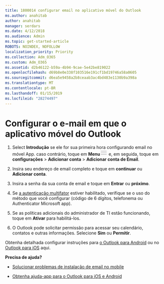 ```yaml
---
title: 1800014 configurar email no aplicativo móvel do Outlook
ms.author: anahitab
author: anahitab
manager: serdars
ms.date: 4/12/2018
ms.audience: Admin
ms.topic: get-started-article
ROBOTS: NOINDEX, NOFOLLOW
localization_priority: Priority
ms.collection: Adm_O365
ms.custom: Adm_O365
ms.assetid: d2b46122-b59a-4b94-9cae-5e42be819022
ms.openlocfilehash: d69b8e0e338f103516e191cf1bd19746a58a0605
ms.sourcegitcommit: d6ea5e9458a2b8ceaab3ac4bd483e1130b9a398a
ms.translationtype: MT
ms.contentlocale: pt-BR
ms.lasthandoff: 01/15/2019
ms.locfileid: "28274497"
---
```

# <a name="set-up-email-in-the-outlook-mobile-app"></a>Configurar o e-mail em que o aplicativo móvel do Outlook

1. Select **Introdução** se ele for sua primeira hora configurando email no móvel App. caso contrário, toque em **Menu**![botão o Menu](media/265b9089-9630-42dd-a244-d9a412d8fe47.png) e, em seguida, toque em **configurações** \> **Adicionar conta** \> **Adicionar conta de Email**. 
    
2. Insira seu endereço de email completo e toque em **continuar** ou **Adicionar conta**.
    
3. Insira a senha da sua conta de email e toque em **Entrar** ou **próximo**. 
    
4. Se [a autenticação multifator](https://support.office.com/article/8f0454b2-f51a-4d9c-bcde-2c48e41621c6.aspx) estiver habilitado, verifique se o uso do método que você configurar (código de 6 dígitos, telefonema ou Authenticator Microsoft app). 
    
5. Se as políticas adicionais do administrador de TI estão funcionando, toque em **Ativar** para habilitá-los. 
    
6. O Outlook pode solicitar permissão para acessar seu calendário, contatos e outras informações. Selecione **Sim** ou **Permitir**. 
    
Obtenha detalhada configurar instruções para [o Outlook para Android](https://support.office.com/article/886db551-8dfa-4fd5-b835-f8e532091872.aspx) ou no [Outlook para iOS](https://support.office.com/article/b2de2161-cc1d-49ef-9ef9-81acd1c8e234.aspx) aqui. 
  
 **Precisa de ajuda?**
  
- [Solucionar problemas de instalação de email no mobile](https://support.office.com/article/a264ef01-9c88-48fb-9285-7017e4f31f02.aspx)
    
- [Obtenha ajuda-app para o Outlook para iOS e Android](https://support.office.com/article/218a22d1-9fa5-4889-b689-de1c63493243.aspx#ID0EAABAAA=Contact_Support)
    

